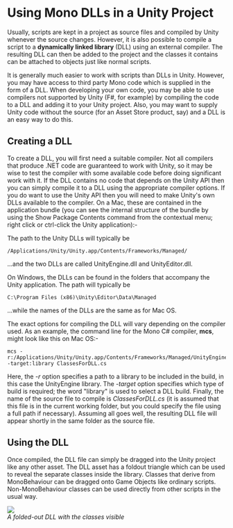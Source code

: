 Using Mono DLLs in a Unity Project
==================================


Usually, scripts are kept in a project as source files and compiled by Unity whenever the source changes. However, it is also possible to compile a script to a __dynamically linked library__ (DLL) using an external compiler. The resulting DLL can then be added to the project and the classes it contains can be attached to objects just like normal scripts.

It is generally much easier to work with scripts than DLLs in Unity. However, you may have access to third party Mono code which is supplied in the form of a DLL. When developing your own code, you may be able to use compilers not supported by Unity (F#, for example) by compiling the code to a DLL and adding it to your Unity project. Also, you may want to supply Unity code without the source (for an Asset Store product, say) and a DLL is an easy way to do this.


Creating a DLL
--------------


To create a DLL, you will first need a suitable compiler. Not all compilers that produce .NET code are guaranteed to work with Unity, so it may be wise to test the compiler with some available code before doing significant work with it. If the DLL contains no code that depends on the Unity API then you can simply compile it to a DLL using the appropriate compiler options. If you do want to use the Unity API then you will need to make Unity's own DLLs available to the compiler. On a Mac, these are contained in the application bundle (you can see the internal structure of the bundle by using the Show Package Contents command from the contextual menu; right click or ctrl-click the Unity application):-

The path to the Unity DLLs will typically be

	/Applications/Unity/Unity.app/Contents/Frameworks/Managed/

...and the two DLLs are called UnityEngine.dll and UnityEditor.dll.

On Windows, the DLLs can be found in the folders that accompany the Unity application. The path will typically be

	C:\Program Files (x86)\Unity\Editor\Data\Managed

...while the names of the DLLs are the same as for Mac OS.

The exact options for compiling the DLL will vary depending on the compiler used. As an example, the command line for the Mono C# compiler, __mcs__, might look like this on Mac OS:-

	mcs -r:/Applications/Unity/Unity.app/Contents/Frameworks/Managed/UnityEngine.dll -target:library ClassesForDLL.cs 

Here, the _-r_ option specifies a path to a library to be included in the build, in this case the UnityEngine library. The _-target_ option specifies which type of build is required; the word "library" is used to select a DLL build. Finally, the name of the source file to compile is _ClassesForDLL.cs_ (it is assumed that this file is in the current working folder, but you could specify the file using a full path if necessary). Assuming all goes well, the resulting DLL file will appear shortly in the same folder as the source file.

Using the DLL
-------------


Once compiled, the DLL file can simply be dragged into the Unity project like any other asset. The DLL asset has a foldout triangle which can be used to reveal the separate classes inside the library. Classes that derive from MonoBehaviour can be dragged onto Game Objects like ordinary scripts. Non-MonoBehaviour classes can be used directly from other scripts in the usual way.


![](http://docwiki.hq.unity3d.com/uploads/Main/DLLScreenshot.png)  
_A folded-out DLL with the classes visible_

